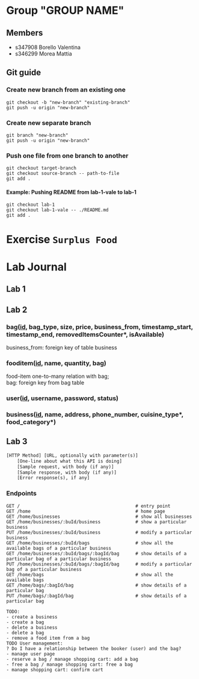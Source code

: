 # Group "GROUP NAME"

## Members
- s347908 Borello Valentina
- s346299 Morea Mattia

## Git guide
### Create new branch from an existing one
```pwsh
git checkout -b "new-branch" "existing-branch"
git push -u origin "new-branch"
```
### Create new separate branch
```pwsh
git branch "new-branch"
git push -u origin "new-branch"
```

### Push one file from one branch to another
```pwsh
git checkout target-branch
git checkout source-branch -- path-to-file
git add .
```
#### Example: Pushing README from lab-1-vale to lab-1
```pwsh
git checkout lab-1
git checkout lab-1-vale -- ./README.md
git add .
```

# Exercise ```Surplus Food```

# Lab Journal
## Lab **1**

## Lab 2
### bag(<u>id</u>, bag_type, size, price, business_from, timestamp_start, timestamp_end, removedItemsCounter*, isAvailable)
business_from: foreign key of table business
### fooditem(<u>id</u>, name, quantity, bag)
food-item one-to-many relation with bag;     
bag: foreign key from bag table
### user(<u>id</u>, username, password, status)  
### business(<u>id</u>, name, address, phone_number, cuisine_type*, food_category*)  

## Lab 3
```txt
[HTTP Method] [URL, optionally with parameter(s)] 
    [One-line about what this API is doing] 
    [Sample request, with body (if any)] 
    [Sample response, with body (if any)] 
    [Error response(s), if any]
```
### Endpoints 
```
GET /                                           # entry point
GET /home                                       # home page
GET /home/businesses                            # show all businesses
GET /home/businesses/:buId/business             # show a particular business
PUT /home/businesses/:buId/business             # modify a particular business
GET /home/businesses/:buId/bags                 # show all the available bags of a particular business
GET /home/businesses/:buId/bags/:bagId/bag      # show details of a particular bag of a particular business
PUT /home/businesses/:buId/bags/:bagId/bag      # modify a particular bag of a particular business
GET /home/bags                                  # show all the available bags
GET /home/bags/:bagId/bag                       # show details of a particular bag
PUT /home/bags/:bagId/bag                       # show details of a particular bag

TODO:
- create a business
- create a bag
- delete a business
- delete a bag
- remove a food item from a bag
TODO User management:
? Do I have a relationship between the booker (user) and the bag?
- manage user page
- reserve a bag / manage shopping cart: add a bag
- free a bag / manage shopping cart: free a bag
- manage shopping cart: confirm cart
```